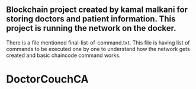 Blockchain project created by kamal malkani for storing doctors and patient information.
This project is running the network on the docker.
--------------------------------------------------

There is a file mentioned final-list-of-command.txt.
This file is having list of commands to be executed one by one to understand how the network gets created and basic chaincode command works.

# DoctorCouchCA
